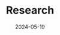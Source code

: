 ---
title: 'Research'
date: 2024-05-19
type: landing

design:
  # Section spacing

# Page sections
sections:
  - block: research-summary
    content:
      title: 'Research Background'
      subtitle: ''
      text: |-
        During my undergraduate studies, I took a range of theoretical and sessional courses that provided me with a solid theoretical foundation in core mechanical  topics, as well as some practical laboratory experience. In addition, I worked on various research projects, acquiring valuable skills in computational simulation, experimental testing, and programming.

        Currently, I am looking forward to pursuing my doctoral studies in the field of mechanical and material engineering. My research interests include but not limited to **Computational Mechanics**, **Material Behavior**, **Advanced Materials**, **Additive Manufacturing** and **Machine Learning**.
  - block: collection
    id: research-projects
    content:
      title: Research Projects
      filters:
        folders:
          - research

    design:
      view: article-grid
      fill_image: false
      columns: 2
---